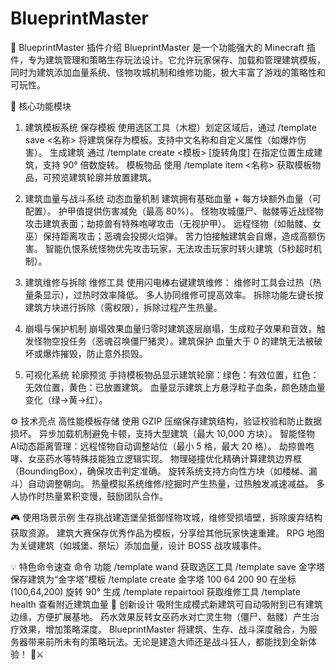 # BlueprintMaster
🌟 BlueprintMaster 插件介绍
BlueprintMaster 是一个功能强大的 Minecraft 插件，专为建筑管理和策略生存玩法设计。它允许玩家保存、加载和管理建筑模板，同时为建筑添加血量系统、怪物攻城机制和维修功能，极大丰富了游戏的策略性和可玩性。

📜 核心功能模块
1. ​建筑模板系统​
​保存模板​
使用选区工具（木棍）划定区域后，通过 /template save <名称> 将建筑保存为模板。支持中文名称和自定义属性（如爆炸伤害）。
​生成建筑​
通过 /template create <模板> <x> <y> <z> [旋转角度] 在指定位置生成建筑，支持 90° 倍数旋转。
​模板物品​
使用 /template item <名称> 获取模板物品，可预览建筑轮廓并放置建筑。

2. ​建筑血量与战斗系统​
​动态血量机制​
建筑拥有基础血量 + 每方块额外血量（可配置）。
护甲值提供伤害减免（最高 80%）。
​怪物攻城​
僵尸、骷髅等近战怪物攻击建筑表面；劫掠兽有特殊咆哮攻击（无视护甲）。
远程怪物（如骷髅、女巫）保持距离攻击；恶魂会投掷火焰弹。
苦力怕接触建筑会自爆，造成高额伤害。
​智能仇恨系统​
怪物优先攻击玩家，无法攻击玩家时转火建筑（5秒超时机制）。

3. ​建筑维修与拆除​
​维修工具​
使用闪电棒右键建筑维修：
维修时工具会过热（热量条显示），过热时效率降低。
多人协同维修可提高效率。
​拆除功能​
左键长按建筑方块进行拆除（需权限），拆除过程产生热量。

4. ​崩塌与保护机制​
​崩塌效果​
血量归零时建筑逐层崩塌，生成粒子效果和音效，触发怪物空投任务（恶魂召唤僵尸猪灵）。
​建筑保护​
血量大于 0 的建筑无法被破坏或爆炸摧毁，防止意外损毁。

5. ​可视化系统​
​轮廓预览​
手持模板物品显示建筑轮廓：
​绿色​：有效位置，​红色​：无效位置，​黄色​：已放置建筑。
​血量显示​
建筑上方悬浮粒子血条，颜色随血量变化（绿→黄→红）。

⚙️ 技术亮点
​高性能模板存储​
使用 GZIP 压缩保存建筑结构，验证校验和防止数据损坏。
异步加载机制避免卡顿，支持大型建筑（最大 10,000 方块）。
​智能怪物 AI​
动态距离管理：远程怪物自动调整站位（最小 5 格，最大 20 格）。
劫掠兽咆哮、女巫药水等特殊技能独立逻辑实现。
​物理碰撞优化​
精确计算建筑边界框（BoundingBox），确保攻击判定准确。
旋转系统支持方向性方块（如楼梯、漏斗）自动调整朝向。
​热量模拟系统​
维修/挖掘时产生热量，过热触发减速减益。
多人协作时热量累积变慢，鼓励团队合作。

🎮 使用场景示例
​生存挑战​
建造堡垒抵御怪物攻城，维修受损墙壁，拆除废弃结构获取资源。
​建筑大赛​
保存优秀作品为模板，分享给其他玩家快速重建。
​RPG 地图​
为关键建筑（如城堡、祭坛）添加血量，设计 BOSS 战攻城事件。

💡 特色命令速查
命令	功能
/template wand	获取选区工具
/template save 金字塔	保存建筑为“金字塔”模板
/template create 金字塔 100 64 200 90	在坐标 (100,64,200) 旋转 90° 生成
/template repairtool	获取维修工具
/template health	查看附近建筑血量
🚀 创新设计
​吸附生成模式​
新建筑可自动吸附到已有建筑边缘，方便扩展基地。
​药水效果反转​
女巫药水对亡灵生物（僵尸、骷髅）产生治疗效果，增加策略深度。
BlueprintMaster 将建筑、生存、战斗深度融合，为服务器带来前所未有的策略玩法。无论是建造大师还是战斗狂人，都能找到全新体验！ 🏰⚔️
